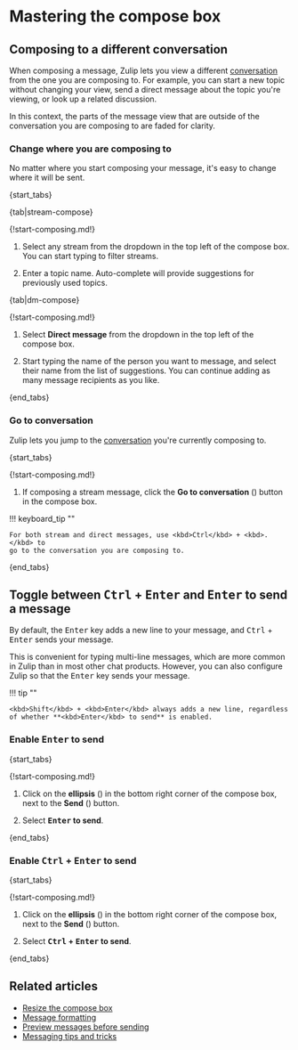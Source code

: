 # Mastering the compose box

## Composing to a different conversation

When composing a message, Zulip lets you view a different
[conversation](/help/recent-conversations) from the one you are composing to.
For example, you can start a new topic without changing your view, send a
direct message about the topic you're viewing, or look up a related discussion.

In this context, the parts of the message view that are outside of the
conversation you are composing to are faded for clarity.

### Change where you are composing to

No matter where you start composing your message, it's easy to change where it
will be sent.

{start_tabs}

{tab|stream-compose}

{!start-composing.md!}

1. Select any stream from the dropdown in the top left of the compose box. You can
   start typing to filter streams.

1. Enter a topic name. Auto-complete will provide suggestions for previously
   used topics.

{tab|dm-compose}

{!start-composing.md!}

1. Select **Direct message** from the dropdown in the top left of the compose
   box.

1. Start typing the name of the person you want to message, and
   select their name from the list of suggestions. You can continue
   adding as many message recipients as you like.

{end_tabs}


### Go to conversation

Zulip lets you jump to the [conversation](/help/recent-conversations) you're
currently composing to.

{start_tabs}

{!start-composing.md!}

1. If composing a stream message, click the **Go to conversation**
   (<i class="zulip-icon zulip-icon-arrow-left-circle"></i>) button in the
   compose box.

!!! keyboard_tip ""

    For both stream and direct messages, use <kbd>Ctrl</kbd> + <kbd>.</kbd> to
    go to the conversation you are composing to.

{end_tabs}

## Toggle between <kbd>Ctrl</kbd> + <kbd>Enter</kbd> and <kbd>Enter</kbd> to send a message

By default, the <kbd>Enter</kbd> key adds a new line to your message,
and <kbd>Ctrl</kbd> + <kbd>Enter</kbd> sends your message.

This is convenient for typing multi-line messages, which are more common in
Zulip than in most other chat products. However, you can also configure
Zulip so that the <kbd>Enter</kbd> key sends your message.

!!! tip ""

    <kbd>Shift</kbd> + <kbd>Enter</kbd> always adds a new line, regardless
    of whether **<kbd>Enter</kbd> to send** is enabled.

### Enable <kbd>Enter</kbd> to send

{start_tabs}

{!start-composing.md!}

1. Click on the **ellipsis** (<i class="zulip-icon zulip-icon-more-vertical"></i>)
   in the bottom right corner of the compose box, next to the **Send**
   (<i class="zulip-icon zulip-icon-send"></i>) button.

1. Select **<kbd>Enter</kbd> to send**.

{end_tabs}

### Enable **<kbd>Ctrl</kbd> + <kbd>Enter</kbd> to send**

{start_tabs}

{!start-composing.md!}

1. Click on the **ellipsis** (<i class="zulip-icon zulip-icon-more-vertical"></i>)
   in the bottom right corner of the compose box, next to the **Send**
   (<i class="zulip-icon zulip-icon-send"></i>) button.

1. Select **<kbd>Ctrl</kbd> + <kbd>Enter</kbd> to send**.

{end_tabs}

## Related articles

* [Resize the compose box](/help/resize-the-compose-box)
* [Message formatting](/help/format-your-message-using-markdown)
* [Preview messages before sending](/help/preview-your-message-before-sending)
* [Messaging tips and tricks](/help/messaging-tips)
